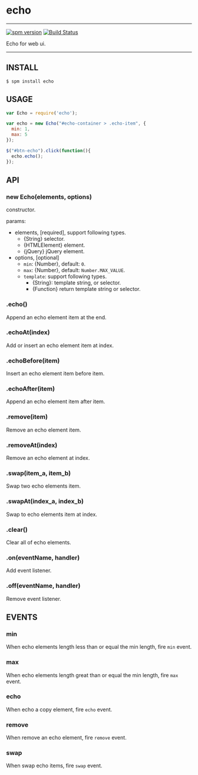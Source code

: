 # echo

---

[![spm version](http://spmjs.io/badge/echo)](http://spmjs.io/package/echo)
[![Build Status](https://travis-ci.org/hotoo/echo.svg?branch=master)](https://travis-ci.org/hotoo/echo)

Echo for web ui.

---

## INSTALL

```
$ spm install echo
```

## USAGE

```js
var Echo = require('echo');

var echo = new Echo("#echo-container > .echo-item", {
  min: 1,
  max: 5
});

$("#btn-echo").click(function(){
  echo.echo();
});
```

## API

### new Echo(elements, options)

constructor.

params:

* elements, [required], support following types.
  * {String} selector.
  * {HTMLElement} element.
  * {jQuery} jQuery element.
* options, [optional]
  * `min`: {Number}, default: `0`.
  * `max`: {Number}, default: `Number.MAX_VALUE`.
  * `template`: support following types.
    * {String}: template string, or selector.
    * {Function} return template string or selector.

### .echo()

Append an echo element item at the end.

### .echoAt(index)

Add or insert an echo element item at index.

### .echoBefore(item)

Insert an echo element item before item.

### .echoAfter(item)

Append an echo element item after item.

### .remove(item)

Remove an echo element item.

### .removeAt(index)

Remove an echo element at index.

### .swap(item_a, item_b)

Swap two echo elements item.

### .swapAt(index_a, index_b)

Swap to echo elements item at index.

### .clear()

Clear all of echo elements.

### .on(eventName, handler)

Add event listener.

### .off(eventName, handler)

Remove event listener.


## EVENTS

### min

When echo elements length less than or equal the min length, fire `min` event.

### max

When echo elements length great than or equal the min length, fire `max` event.

### echo

When echo a copy element, fire `echo` event.

### remove

When remove an echo element, fire `remove` event.

### swap

When swap echo items, fire `swap` event.
